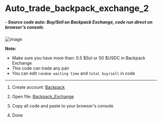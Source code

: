 # Auto_trade_backpack_exchange_2

<h5> - Source code auto: Buy/Sell on Backpack Exchange, code run direct on browser's console.</h5>


![image](https://github.com/solotop999/auto_trade_backpack_exchange_2/assets/24671262/a90982b3-7b66-4d04-88da-5ad2be60d3cb)


**Note:**
- Make sure you have more than: 0.5 $Sol or 50 $USDC in  Backpack Exchange
- This code can trade any pair
- You can edit ```random waiting time``` and ```total buy/sell``` in code
----------------------------
1. Create account: [Backpack](https://tinyurl.com/BackPackAirdropp)

2. Open file: [Backpack_Exchange](Backpack_Exchange.js)

3. Copy all code and paste to your browser's console

4. Done
